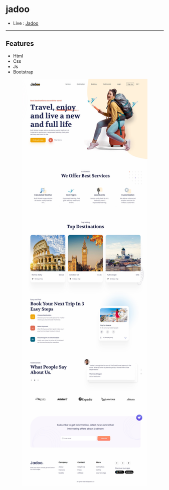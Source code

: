 # jadoo

- Live :  [ Jadoo ](https://yosefhassouna2001.github.io/jadoo/)
-------

## Features

- Html
- Css
- Js
- Bootstrap

<p align="center">
  <a href="https://laravel.com" target="_blank">
    <img src="assets/img/jadoo.jpeg" width="400">
  </a>
</p>



